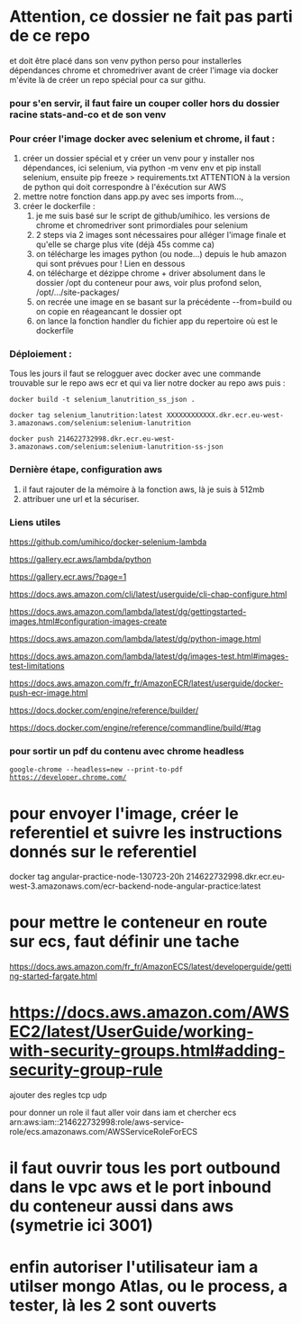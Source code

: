 # Attention, ce dossier ne fait pas parti de ce repo 
et doit être placé dans son venv python perso pour installerles dépendances chrome et chromedriver avant de créer l'image via docker m'évite là de créer un repo spécial pour ca sur githu.

### pour s'en servir, il faut faire un couper coller hors du dossier racine stats-and-co et de son venv



### Pour créer l'image docker avec selenium et chrome, il faut :
1. créer un dossier spécial et y créer un venv pour y installer nos dépendances, ici selenium, 
    via python -m venv env et pip install selenium, ensuite pip freeze > requirements.txt
    ATTENTION à la version de python qui doit correspondre à l'éxécution sur AWS
2. mettre notre fonction dans app.py avec ses imports from...,
3. créer le dockerfile :
    1. je me suis basé sur le script de github/umihico. les versions de chrome et chromedriver sont primordiales pour selenium
    2. 2 steps via 2 images sont nécessaires pour alléger l'image finale et qu'elle se charge plus vite (déjà 45s comme ca)
    3. on télécharge les images python (ou node...) depuis le hub amazon qui sont prévues pour ! Lien en dessous
    4. on télécharge et dézippe chrome + driver absolument dans le dossier /opt du conteneur pour aws, voir plus profond selon, /opt/.../site-packages/
    5. on recrée une image en se basant sur la précédente --from=build ou on copie en réageancant le dossier opt
    6. on lance la fonction handler du fichier app du repertoire où est le dockerfile


### Déploiement :
Tous les jours il faut se relogguer avec docker avec une commande trouvable sur le repo aws ecr et qui va lier notre docker au repo aws puis :
```
docker build -t selenium_lanutrition_ss_json .

docker tag selenium_lanutrition:latest XXXXXXXXXXXX.dkr.ecr.eu-west-3.amazonaws.com/selenium:selenium-lanutrition

docker push 214622732998.dkr.ecr.eu-west-3.amazonaws.com/selenium:selenium-lanutrition-ss-json
```

### Dernière étape, configuration aws
1. il faut rajouter de la mémoire à la fonction aws, là je suis à 512mb 
3. attribuer une url et la sécuriser.



### Liens utiles
https://github.com/umihico/docker-selenium-lambda

https://gallery.ecr.aws/lambda/python 

https://gallery.ecr.aws/?page=1

https://docs.aws.amazon.com/cli/latest/userguide/cli-chap-configure.html

https://docs.aws.amazon.com/lambda/latest/dg/gettingstarted-images.html#configuration-images-create

https://docs.aws.amazon.com/lambda/latest/dg/python-image.html

https://docs.aws.amazon.com/lambda/latest/dg/images-test.html#images-test-limitations

https://docs.aws.amazon.com/fr_fr/AmazonECR/latest/userguide/docker-push-ecr-image.html

https://docs.docker.com/engine/reference/builder/  

https://docs.docker.com/engine/reference/commandline/build/#tag  


### pour sortir un pdf du contenu avec chrome headless
<code>google-chrome --headless=new --print-to-pdf https://developer.chrome.com/</code>



# pour envoyer l'image, créer le referentiel et suivre les instructions donnés sur le referentiel
docker tag angular-practice-node-130723-20h 214622732998.dkr.ecr.eu-west-3.amazonaws.com/ecr-backend-node-angular-practice:latest

# pour mettre le conteneur en route sur ecs, faut définir une tache
https://docs.aws.amazon.com/fr_fr/AmazonECS/latest/developerguide/getting-started-fargate.html

# https://docs.aws.amazon.com/AWSEC2/latest/UserGuide/working-with-security-groups.html#adding-security-group-rule
ajouter des regles tcp udp

pour donner un role il faut aller voir dans iam et chercher ecs 
arn:aws:iam::214622732998:role/aws-service-role/ecs.amazonaws.com/AWSServiceRoleForECS

# il faut ouvrir tous les port outbound dans le vpc aws et le port inbound du conteneur aussi dans aws (symetrie ici 3001)

# enfin autoriser l'utilisateur iam a utilser mongo Atlas, ou le process, a tester, là les 2 sont ouverts